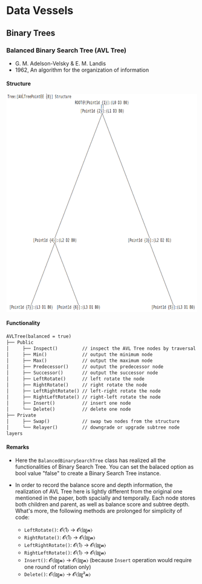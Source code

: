 # Data Vessels

## Binary Trees

### Balanced Binary Search Tree (AVL Tree)

+ G. M. Adelson-Velsky & E. M. Landis
+ 1962, An algorithm for the organization of information

#### Structure

<div align=center>
<img src="https://github.com/ChenZhouUC/GeoChain/blob/master/assets/AVL.png" alt="AVL" width="700" height="575" align="center"/>
</div>

#### Functionality

```{class}
AVLTree(balanced = true)
├── Public
│     ├── Inspect()         // inspect the AVL Tree nodes by traversal
│     ├── Min()             // output the minimum node
│     ├── Max()             // output the maximum node
│     ├── Predecessor()     // output the predecessor node
│     ├── Successor()       // output the successor node
│     ├── LeftRotate()      // left rotate the node
│     ├── RightRotate()     // right rotate the node
│     ├── LeftRightRotate() // left-right rotate the node
│     ├── RightLeftRotate() // right-left rotate the node
│     ├── Insert()          // insert one node
│     └── Delete()          // delete one node
├── Private
│     ├── Swap()            // swap two nodes from the structure
│     └── Relayer()         // downgrade or upgrade subtree node layers
```

#### Remarks

+ Here the `BalancedBinarySearchTree` class has realized all the functionalities of Binary Search Tree. You can set the balaced option as bool value "false" to create a Binary Search Tree instance.

+ In order to record the balance score and depth information, the realization of AVL Tree here is lightly different from the original one mentioned in the paper, both spacially and temporally. Each node stores both children and parent, as well as balance score and subtree depth. What's more, the following methods are prolonged for simplicity of code:
  + `LeftRotate()`: 𝓞⟨1⟩ → 𝓞⟨㏒𝓷⟩
  + `RightRotate()`: 𝓞⟨1⟩ → 𝓞⟨㏒𝓷⟩
  + `LeftRightRotate()`: 𝓞⟨1⟩ → 𝓞⟨㏒𝓷⟩
  + `RightLeftRotate()`: 𝓞⟨1⟩ → 𝓞⟨㏒𝓷⟩
  + `Insert()`: 𝓞⟨㏒𝓷⟩ → 𝓞⟨㏒𝓷⟩ (because `Insert` operation would require one round of rotation only)
  + `Delete()`: 𝓞⟨㏒𝓷⟩ → 𝓞⟨㏒²𝓷⟩
